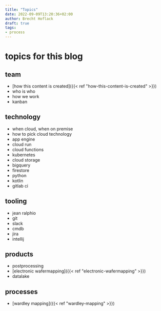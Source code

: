 ```yaml
---
title: "Topics"
date: 2022-09-09T13:20:36+02:00
author: Brecht Hoflack
draft: true
tags: 
- process
---
```


# topics for this blog

## team

- [how this content is created]({{< ref "how-this-content-is-created" >}})
- who is who
- how we work
- kanban

## technology

- when cloud,  when on premise
- how to pick cloud technology
- app engine
- cloud run
- cloud functions
- kubernetes
- cloud storage
- bigquery
- firestore
- python
- kotlin
- gitlab ci

## tooling

- jean ralphio
- git
- slack
- cmdb
- jira
- intellij

## products

- postprocessing
- [electronic wafermapping]({{< ref "electronic-wafermapping" >}})
- datalake

## processes
- [wardley mapping]({{< ref "wardley-mapping" >}})

